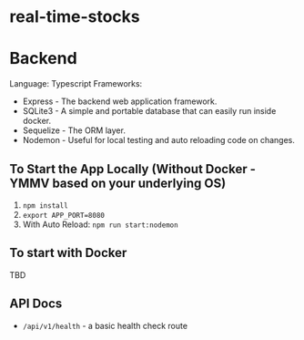 # real-time-stocks

# Backend
Language: Typescript
Frameworks: 
- Express - The backend web application framework.
- SQLite3 - A simple and portable database that can easily run inside docker.
- Sequelize - The ORM layer.
- Nodemon - Useful for local testing and auto reloading code on changes.

## To Start the App Locally (Without Docker - YMMV based on your underlying OS)
1. `npm install`
2. `export APP_PORT=8080`
3. With Auto Reload: `npm run start:nodemon`

## To start with Docker
TBD

## API Docs
- `/api/v1/health` - a basic health check route